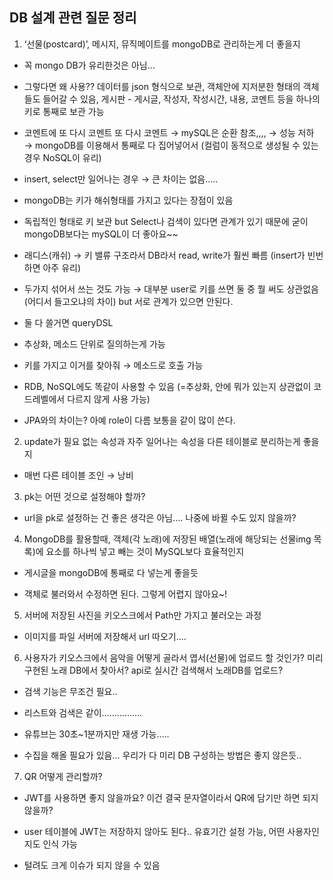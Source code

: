 ## DB 설계 관련 질문 정리

1. ‘선물(postcard)’, 메시지, 뮤직메이트를 mongoDB로 관리하는게 더 좋을지 

 - 꼭 mongo DB가 유리한것은 아님…

 - 그렇다면 왜 사용?? 데이터를 json 형식으로 보관, 객체안에 지저분한 형태의 객체들도 들어갈 수 있음, 게시판 - 게시글, 작성자, 작성시간, 내용, 코멘트 등을 하나의 키로 통째로 보관 가능

 - 코멘트에 또 다시 코멘트 또 다시 코멘트 → mySQL은 순환 참조,,,, → 성능 저하 → mongoDB를 이용해서 통째로 다 집어넣어서 (컬럼이 동적으로 생성될 수 있는 경우 NoSQL이 유리)

 - insert, select만 일어나는 경우 → 큰 차이는 없음…..

 - mongoDB는 키가 해쉬형태를 가지고 있다는 장점이 있음

 - 독립적인 형태로 키 보관 but Select나 검색이 있다면 관계가 있기 때문에 굳이 mongoDB보다는 mySQL이 더 좋아요~~

 - 래디스(캐쉬) → 키 밸류 구조라서 DB라서 read, write가 훨씬 빠름 (insert가 빈번하면 아주 유리)

 - 두가지 섞어서 쓰는 것도 가능 → 대부분 user로 키를 쓰면 둘 중 뭘 써도 상관없음 (어디서 들고오냐의 차이) but 서로 관계가 있으면 안된다.

 - 둘 다 쓸거면 queryDSL

 - 추상화, 메소드 단위로 질의하는게 가능

 - 키를 가지고 이거를 찾아줘 → 메소드로 호출 가능 

 - RDB, NoSQL에도 똑같이 사용할 수 있음 (=추상화, 안에 뭐가 있는지 상관없이 코드레벨에서 다르지 않게 사용 가능)

 - JPA와의 차이는? 아예 role이 다름 보통을 같이 많이 쓴다.


2. update가 필요 없는 속성과 자주 일어나는 속성을 다른 테이블로 분리하는게 좋을지

 - 매번 다른 테이블 조인 → 낭비 

3. pk는 어떤 것으로 설정해야 할까?

 - url을 pk로 설정하는 건 좋은 생각은 아님…. 나중에 바뀔 수도 있지 않을까?

4. MongoDB를 활용할때, 객체(각 노래)에 저장된 배열(노래에 해당되는 선물img 목록)에 요소를 하나씩 넣고 빼는 것이 MySQL보다 효율적인지

 - 게시글을 mongoDB에 통째로 다 넣는게 좋을듯 

 - 객체로 불러와서 수정하면 된다. 그렇게 어렵지 않아요~!

5. 서버에 저장된 사진을 키오스크에서 Path만 가지고 불러오는 과정

 - 이미지를 파일 서버에 저장해서 url 따오기…. 

6. 사용자가 키오스크에서 음악을 어떻게 골라서 엽서(선물)에 업로드 할 것인가? 미리 구현된 노래 DB에서 찾아서? api로 실시간 검색해서 노래DB를 업로드?

 - 검색 기능은 무조건 필요..

 - 리스트와 검색은 같이…………….

 - 유튜브는 30초~1분까지만 재생 가능…..

 - 수집을 해올 필요가 있음… 우리가 다 미리 DB 구성하는 방법은 좋지 않은듯.. 

7. QR 어떻게 관리할까?

 - JWT를 사용하면 좋지 않을까요? 이건 결국 문자열이라서 QR에 담기만 하면 되지 않을까?

 - user 테이블에 JWT는 저장하지 않아도 된다.. 유효기간 설정 가능, 어떤 사용자인지도 인식 가능

 - 털려도 크게 이슈가 되지 않을 수 있음 